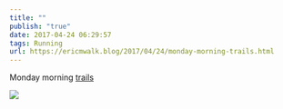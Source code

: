 ```yaml
---
title: ""
publish: "true"
date: 2017-04-24 06:29:57
tags: Running
url: https://ericmwalk.blog/2017/04/24/monday-morning-trails.html
---
```


Monday morning [trails](https://www.strava.com/activities/956014360)

![](https://ericmwalk.blog/uploads/2022/6edf0e5cdd.jpg)